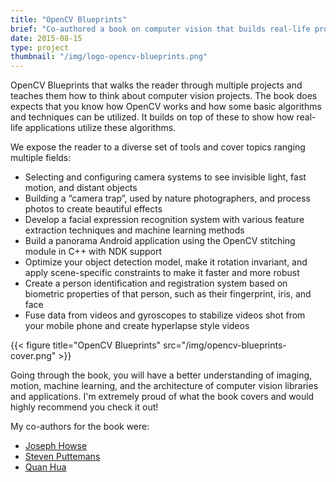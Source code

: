 ```yaml
---
title: "OpenCV Blueprints"
brief: "Co-authored a book on computer vision that builds real-life projects using OpenCV. The book covers recognition, operations with the face and fusing image/gyroscope data."
date: 2015-08-15
type: project
thumbnail: "/img/logo-opencv-blueprints.png"
---
```



OpenCV Blueprints that walks the reader through multiple projects and teaches them how to think about computer vision projects. The book does expects that you know how OpenCV works and how some basic algorithms and techniques can be utilized. It builds on top of these to show how real-life applications utilize these algorithms.

We expose the reader to a diverse set of tools and cover topics ranging multiple fields:

* Selecting and configuring camera systems to see invisible light, fast motion, and distant objects
* Building a “camera trap”, used by nature photographers, and process photos to create beautiful effects
* Develop a facial expression recognition system with various feature extraction techniques and machine learning methods
* Build a panorama Android application using the OpenCV stitching module in C++ with NDK support
* Optimize your object detection model, make it rotation invariant, and apply scene-specific constraints to make it faster and more robust
* Create a person identification and registration system based on biometric properties of that person, such as their fingerprint, iris, and face
* Fuse data from videos and gyroscopes to stabilize videos shot from your mobile phone and create hyperlapse style videos

{{< figure title="OpenCV Blueprints" src="/img/opencv-blueprints-cover.png" >}}

Going through the book, you will have a better understanding of imaging, motion, machine learning, and the architecture of computer vision libraries and applications. I'm extremely proud of what the book covers and would highly recommend you check it out!

My co-authors for the book were:

* [Joseph Howse](http://nummist.com/)
* [Steven Puttemans](https://stevenputtemans.github.io/)
* [Quan Hua](http://www.quan404.com/)
